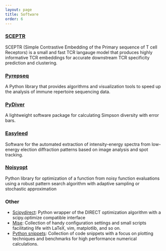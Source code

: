 ```yaml
---
layout: page
title: Software
order: 6
---
```


### [SCEPTR](https://pypi.org/project/sceptr/)

SCEPTR (Simple Contrastive Embedding of the Primary sequence of T cell Receptors) is a small and fast TCR langauge model that produces highly informative TCR embeddings for accurate downstream TCR specificity prediction and clustering.

### [Pyrepseq](https://pyrepseq.readthedocs.io/)

A Python library that provides algorithms and visualization tools to speed up the analysis of immune repertoire sequencing data.

### [PyDiver](https://pydiver.readthedocs.io/)

A lightweight software package for calculating Simpson diversity with error bars.

### [Easyleed](http://andim.github.io/easyleed/)

Software for the automated extraction of intensity-energy spectra from low-energy election diffraction patterns based on image analysis and spot tracking.

### [Noisyopt](http://noisyopt.readthedocs.org/)

Python library for optimization of a function from noisy function evaluations using a robust pattern search algorithm with adaptive sampling or stochastic approximation

### Other

- [Scipydirect](http://scipydirect.readthedocs.org/): Python wrapper of the DIRECT optimization algorithm with a scipy.optimize compatible interface
- [Mise](https://github.com/andim/mise): Collection of handy configuration settings and small scripts facilitating life with LaTeX, vim, matplotlib, and so on. 
- [Python snippets](https://github.com/andim/pysnippets): Collection of code snippets with a focus on plotting techniques and benchmarks for high performance numerical calculations.
